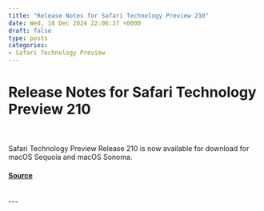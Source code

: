 ```yaml
---
title: "Release Notes for Safari Technology Preview 210"
date: Wed, 18 Dec 2024 22:06:37 +0000
draft: false
type: posts
categories: 
- Safari Technology Preview
---
```

# Release Notes for Safari Technology Preview 210

<br/>

<br/>
Safari Technology Preview Release 210 is now available for download for macOS Sequoia and macOS Sonoma.

#### [Source](https://webkit.org/blog/16406/release-notes-for-safari-technology-preview-210/)

<br/>
---
